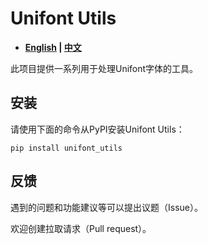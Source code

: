# Unifont Utils

- **[English](README.md) | [中文](README_zh.md)**

此项目提供一系列用于处理Unifont字体的工具。

## 安装

请使用下面的命令从PyPI安装Unifont Utils：

``` shell
pip install unifont_utils
```

## 反馈

遇到的问题和功能建议等可以提出议题（Issue）。

欢迎创建拉取请求（Pull request）。
